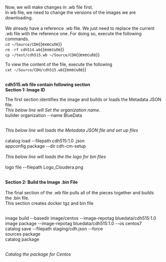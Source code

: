 Now, we will make changes in .wb file first.<br>
In wb file, we need to change the versions of the images we are downloading.
<br><br>
We already have a reference .wb file. We just need to replace the current .wb file with the reference one. For doing so, execute the following commands.<br>
`cd ~/Source/CDH`{{execute}}
<br>`rm -rf cdh514.wb`{{execute}}
<br>`cp ~/test/cdh515.wb ~/Source/CDH`{{execute}}

To view the content of the file, execute the following<br>
`cat ~/Source/CDH/cdh515.wb`{{execute}}

<br><strong>cdh515.wb file contain following section</strong>
<br><strong>Section 1: Image ID</strong>

The first section identifies the image and builds or loads the Metadata JSON file.
<br><i>This below line will Set the organization name.</i>
<br>builder organization --name BlueData
<br>

<br><i>This below line will loads the Metadata JSON file and set up files</i>
<br>
<br>catalog load --filepath cdh515:1.0 .json
<br>appconfig package --dir cdh-cm-setup
<br>
<br><i>This below line will loads the the logo for bin files</i><br>
<br>logo file --filepath Logo_Cloudera.png

<br><strong>Section 2: Build the Image .bin File</strong>
<br>
<br>The final section of the .wb file pulls all of the pieces together and builds the .bin file.
<br>This section creates docker tgz and bin file

<br>image build --basedir image/centos --image-repotag bluedata/cdh515:1.0
<br>image package --image-repotag bluedata/cdh515:1.0 --os centos7
<br>catalog save --filepath staging/cdh.json --force
<br>sources package
<br>catalog package

<br><i>Catalog the package for Centos</i>
